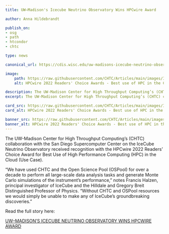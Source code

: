 ```yaml
---
title: UW–Madison's Icecube Neutrino Observatory Wins HPCwire Award

author: Anna Hildebrandt

publish_on:
- osg
- path
- htcondor
- chtc

type: news

canonical_url: https://cdis.wisc.edu/uw-madisons-icecube-neutrino-observatory-wins-hpcwire-award/

image:
    path: https://raw.githubusercontent.com/CHTC/Articles/main/images/Icecube_Wins_Award.png - An image that will populate the link preview
    alt: HPCwire 2022 Readers' Choice Awards - Best use of HPC in the Cloud ( Use Case )

description: The UW-Madison Center for High Throughput Computing’s (CHTC) collaboration with the San Diego Supercomputer Center on the IceCube Neutrino Observatory received recognition with the HPCwire 2022 Readers’ Choice Award for Best Use of High Performance Computing (HPC) in the Cloud (Use Case).
excerpt: The UW-Madison Center for High Throughput Computing’s (CHTC) collaboration with the San Diego Supercomputer Center on the IceCube Neutrino Observatory received recognition with the HPCwire 2022 Readers’ Choice Award for Best Use of High Performance Computing (HPC) in the Cloud (Use Case).

card_src: https://raw.githubusercontent.com/CHTC/Articles/main/images/Icecube_Wins_Award.png
card_alt: HPCwire 2022 Readers' Choice Awards - Best use of HPC in the Cloud ( Use Case )

banner_src: https://raw.githubusercontent.com/CHTC/Articles/main/images/Icecube_Wins_Award.png
banner_alt: HPCwire 2022 Readers' Choice Awards - Best use of HPC in the Cloud ( Use Case )
---
```


The UW-Madison Center for High Throughput Computing’s (CHTC) collaboration with the San Diego Supercomputer Center on
the IceCube Neutrino Observatory received recognition with the HPCwire 2022 Readers’ Choice Award for Best Use of
High Performance Computing (HPC) in the Cloud (Use Case).

“We have used CHTC and the Open Science Pool (OSPool) for over a decade to perform all large-scale data analysis tasks
and generate Monte Carlo simulations of the instrument’s performance,” notes Francis Halzen, principal investigator of
IceCube and the Hilldale and Gregory Breit Distinguished Professor of Physics. “Without CHTC and OSPool resources we
would simply be unable to make any of IceCube’s groundbreaking discoveries.”

Read the full story here:

[UW–MADISON’S ICECUBE NEUTRINO OBSERVATORY WINS HPCWIRE AWARD](https://cdis.wisc.edu/uw-madisons-icecube-neutrino-observatory-wins-hpcwire-award/)
